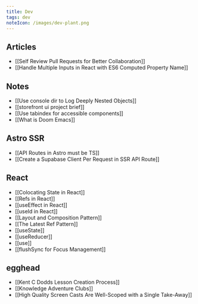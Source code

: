 ```yaml
---
title: Dev
tags: dev
noteIcon: /images/dev-plant.png
---
```


## Articles

- [[Self Review Pull Requests for Better Collaboration]]
- [[Handle Multiple Inputs in React with ES6 Computed Property Name]]

## Notes

- [[Use console dir to Log Deeply Nested Objects]]
- [[storefront ui project brief]]
- [[Use tabindex for accessible components]]
- [[What is Doom Emacs]]

## Astro SSR

- [[API Routes in Astro must be TS]]
- [[Create a Supabase Client Per Request in SSR API Route]]

## React

- [[Colocating State in React]]
- [[Refs in React]]
- [[useEffect in React]]
- [[useId in React]]
- [[Layout and Composition Pattern]]
- [[The Latest Ref Pattern]]
- [[useState]]
- [[useReducer]]
- [[use]]
- [[flushSync for Focus Management]]

## egghead

- [[Kent C Dodds Lesson Creation Process]]
- [[Knowledge Adventure Clubs]]
- [[High Quality Screen Casts Are Well-Scoped with a Single Take-Away]]
